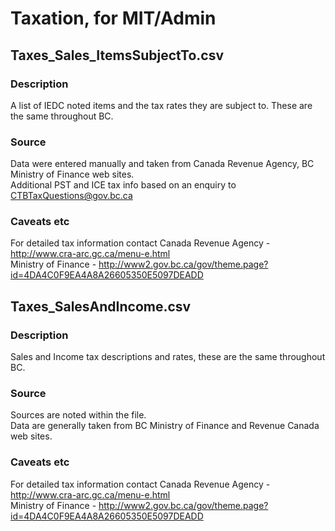 # Taxation, for MIT/Admin

## Taxes_Sales_ItemsSubjectTo.csv

### Description
A list of IEDC noted items and the tax rates they are subject to. These are the same throughout BC.

### Source
Data were entered manually and taken from Canada Revenue Agency, BC Ministry of Finance web sites.   
Additional PST and ICE tax info based on an enquiry to CTBTaxQuestions@gov.bc.ca

### Caveats etc
For detailed tax information contact 
Canada Revenue Agency - http://www.cra-arc.gc.ca/menu-e.html  
Ministry of Finance - http://www2.gov.bc.ca/gov/theme.page?id=4DA4C0F9EA4A8A26605350E5097DEADD  


## Taxes_SalesAndIncome.csv

### Description
Sales and Income tax descriptions and rates, these are the same throughout BC.

### Source
Sources are noted within the file.  
Data are generally taken from BC Ministry of Finance and Revenue Canada web sites.

### Caveats etc
For detailed tax information contact 
Canada Revenue Agency - http://www.cra-arc.gc.ca/menu-e.html  
Ministry of Finance - http://www2.gov.bc.ca/gov/theme.page?id=4DA4C0F9EA4A8A26605350E5097DEADD